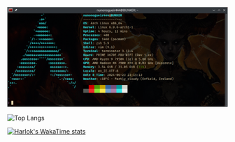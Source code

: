 <div id="" align="center">
<a><img src="/images/fastfetch.png" alt="fastfetch" width="" height=""></a>
</div>

![Top Langs](https://github-readme-stats.vercel.app/api/top-langs/?username=anuraghazra&layout=compact)

[![Harlok's WakaTime stats](https://github-readme-stats.vercel.app/api/wakatime?username=ffflabs)](https://github.com/anuraghazra/github-readme-stats)


